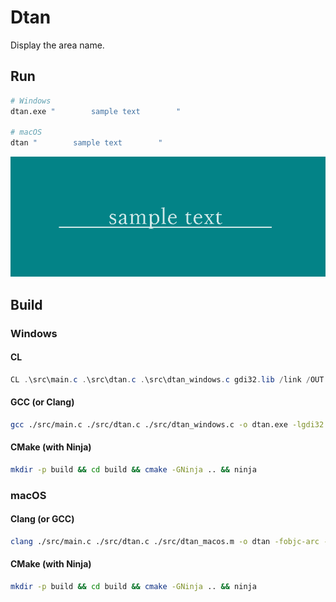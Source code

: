 Dtan
===
Display the area name.

## Run

```bash
# Windows
dtan.exe "        sample text        "

# macOS
dtan "        sample text        "
```

![sample_string](share/sample_string.png)

## Build

### Windows

#### CL

```powershell
CL .\src\main.c .\src\dtan.c .\src\dtan_windows.c gdi32.lib /link /OUT:dtan.exe /SUBSYSTEM:WINDOWS /entry:mainCRTStartup
```

#### GCC (or Clang)

```bash
gcc ./src/main.c ./src/dtan.c ./src/dtan_windows.c -o dtan.exe -lgdi32 -Wl,-subsystem,windows
```

#### CMake (with Ninja)

```bash
mkdir -p build && cd build && cmake -GNinja .. && ninja
```

### macOS

#### Clang (or GCC)

```zsh
clang ./src/main.c ./src/dtan.c ./src/dtan_macos.m -o dtan -fobjc-arc -x objective-c -Wl,-framework,Cocoa
```

#### CMake (with Ninja)

```bash
mkdir -p build && cd build && cmake -GNinja .. && ninja
```
